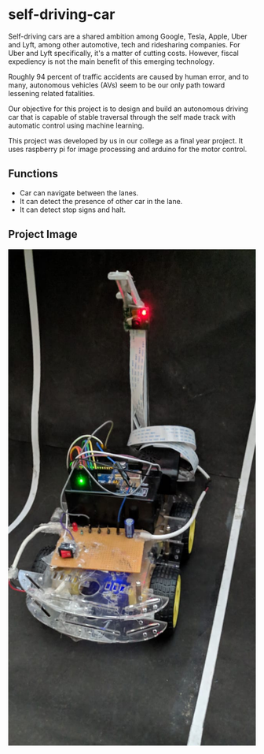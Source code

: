 # self-driving-car

Self-driving cars are a shared ambition among Google, Tesla, Apple, Uber and Lyft, among other automotive, tech and ridesharing companies. For Uber and Lyft specifically, it's a matter of cutting costs. However, fiscal expediency is not the main benefit of this emerging technology.

Roughly 94 percent of traffic accidents are caused by human error, and to many, autonomous vehicles (AVs) seem to be our only path toward lessening related fatalities.

Our objective for this project is to design and build an autonomous driving car that is capable of stable traversal through the self made track with automatic control using machine learning.

This project was developed by us in our college as a final year project. It uses raspberry pi for image processing and arduino for the motor control.

## Functions
- Car can navigate between the lanes.
- It can detect the presence of other car in the lane.
- It can detect stop signs and halt.

## Project Image
![Project Image](https://github.com/atharvsharma1998/self-driving-car/blob/main/SelfDrivingCarModel.jpeg?raw=true)
<!-- <img src="https://github.com/atharvsharma1998/self-driving-car/blob/main/SelfDrivingCarModel.jpeg" width="50%" height="50%">
 -->




